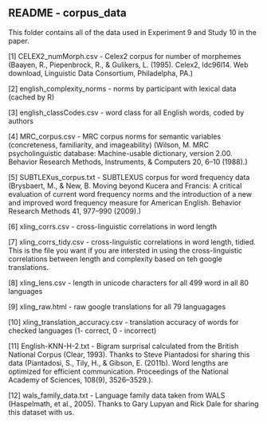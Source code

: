 README - corpus_data
---

This folder contains all of the data used in Experiment 9 and Study 10 in the paper.

[1] CELEX2_numMorph.csv - Celex2 corpus for number of morphemes
(Baayen, R., Piepenbrock, R., & Gulikers, L. (1995). Celex2, ldc96l14. Web download, Linguistic Data Consortium, Philadelpha, PA.)

[2] english_complexity_norms - norms by participant with lexical data (cached by R)

[3] english_classCodes.csv - word class for all English words, coded by authors

[4] MRC_corpus.csv - MRC corpus norms for semantic variables (concreteness, familiarity, and imageability) 
(Wilson, M. MRC psycholinguistic database: Machine-usable dictionary, version 2.00. Behavior Research Methods, Instruments, & Computers 20, 6–10 (1988).)

[5] SUBTLEXus_corpus.txt - SUBTLEXUS corpus for word frequency data
(Brysbaert, M., & New, B. Moving beyond Kucera and Francis: A critical evaluation of current word frequency norms and the introduction of a new and improved word frequency measure for American English. Behavior Research Methods 41, 977–990 (2009).)

[6] xling_corrs.csv - cross-linguistic correlations in word length

[7] xling_corrs_tidy.csv - cross-linguistic correlations in word length, tidied. This is the file you want if you are intersted in using the cross-linguistic correlations between length and complexity based on teh google translations.

[8] xling_lens.csv - length in unicode characters for all 499 word in all 80 languages

[9] xling_raw.html - raw google translations for all 79 languagages

[10] xling_translation_accuracy.csv - translation accuracy of words for checked languages (1- correct, 0 - incorrect)

[11] English-KNN-H-2.txt - Bigram surprisal calculated from the British National Corpus (Clear, 1993). Thanks to Steve Piantadosi for sharing this data (Piantadosi, S., Tily, H., & Gibson, E. (2011b). Word lengths are optimized for efficient
communication. Proceedings of the National Academy of Sciences, 108(9), 3526–3529.). 

[12] wals_family_data.txt - Language family data taken from WALS (Haspelmath, et al., 2005). Thanks to Gary Lupyan and Rick Dale for sharing this dataset with us.




